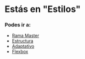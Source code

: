 # Estás en "Estilos"
### Podes ir a:
- [Rama Master](https://github.com/giselarevalo/mercadoLiebre/tree/master) 
- [Estructura](https://github.com/giselarevalo/mercadoLiebre/tree/ml_estructura)
- [Adaptativo](https://github.com/giselarevalo/mercadoLiebre/tree/ml_adaptativo)
- [Flexbox](https://github.com/giselarevalo/mercadoLiebre/tree/ml_flexbox)
